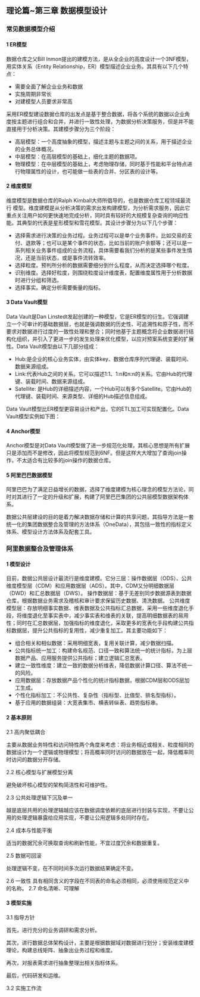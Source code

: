 ## 理论篇~第三章 数据模型设计

### 常见数据模型介绍  
#### 1 ER模型

数据仓库之父Bill Inmon提出的建模方法，是从全企业的高度设计一个3NF模型，用实体关系（Entity Relationship，ER）模型描述企业业务。其具有以下几个特点：

- 需要全面了解企业业务和数据
- 实施周期非常长
- 对建模型人员要求非常高

采用ER模型建设数据仓库的出发点是基于整合数据，将各个系统的数据以企业角度按主题进行组合和合并，并进行一致性处理，为数据分析决策服务，但是并不能直接用于分析决策。其建模步骤分为三个阶段：

- 高层模型：一个高度抽象的模型，描述主题与主题之间的关系，用于描述企业的业务总体概况。
- 中层模型：在高层模型的基础上，细化主题的数据项。
- 物理模型：在中层模型的基础上，考虑物理存储，同时基于性能和平台特点进行物理属性的设计，也可能做一些表的合并、分区表的设计等。

#### 2 维度模型

维度模型是数据仓库的Ralph Kimball大师所倡导的，也是数据仓库工程领域最流行 模型。维度建模是从分析决策的需求出发构建模型，为分析需求服务，因此它重点关注用户如何更快速地完成分析，同时具有较好的大规模复杂查询的响应性能。其典型的代表是星形模型和雪花模型。其设计步骤分为以下几个步骤：

- 选择需求进行决策的业务过程。业务过程可以是单个业务事件，比如交易的支付、退款等；也可以是某个事件的状态，比如当前的账户余额等；还可以是一系列相关业务事件组成的业务流程，具体需要看我们分析的是某些事件发生情况，还是当前状态，或是事件流转效率。
- 选择粒度。预判所分析的数据需要细分到什么程度，从而决定选择哪个粒度。
- 识别维度。选择好粒度，则围绕粒度设计维度表，配置维度属性用于分析数据时进行分组和筛选。
- 选择事实。确定分析需要衡量的指标。

#### 3 Data Vault模型

Data Vault是Dan Linstedt发起创建的一种模型，它是ER模型的衍生。它强调建立一个可审计的基础数据层，也就是强调数据的历史性、可追溯性和原子性，而不要求对数据进行过度的一致性处理和整合；同时他基于主题概念将企业数据进行结构化组织，并引入了更进一步的发生处理来优化模型，以应对预案系统变更的扩展性。Data Vault模型由以下几部分组成：

- Hub:是企业的核心业务实体，由实体key、数据仓库序列代理键、装载时间、数据来源组成。
- Link:代表Hub之间的关系。它可以描述1:1、1:n和n:n的关系。它由Hub的代理键、装载时间、数据来源组成。
- Satellite: 是Hub的详细描述内容，一个Hub可以有多个Satellite。它由Hub的代理键、装载时间、来源类型、详细的Hub描述信息组成。

Data Vault模型比ER模型更容易设计和产出，它的ETL加工可实现配置化。Data Vault模型实例如下图：
![]()

#### 4 Anchor模型

Anchor模型是对Data Vault模型做了进一步规范化处理，其核心思想是所有扩展只是添加而不是修改，因此将模型规范到6NF。但是这样大大增加了查询join操作，不太适合有比较多的join操作的数据仓库。

#### 5 阿里巴巴数据模型

阿里巴巴为了满足日益增长的数据，选择了维度建模为核心理念的模型方法论，同时对其进行了一定的升级和扩展，构建了阿里巴巴集团的公共层模型数据架构体系。

数据公共层建设的目的是着力解决数据存储和计算的共享问题，其指导方法是一套统一化的集团数据整合及管理的方法体系（OneData），其包括一致性的指标定义体系、模型设计方法体系及配套工具。

### 阿里数据整合及管理体系

#### 1 模型设计
目前，数据公共层设计最流行是维度建模。它分三层：操作数据层（ODS）、公共维度模型层（CDM）和应用数据层（ADS）。其中，CDM又分明细数据层（DWD）和汇总数据层（DWS）。
操作数据层：基于无差别同步数据源表到数据仓库，根据数据业务需求及稽核和审计要求保留历史数据、清洗数据。
公共维度模型层：存放明细事实数据、维表数据及公共指标汇总数据，采用一些维度退化手段，将维度退化至事实表中，减少事实表和维表的关联，提高明细数据表的易用性；同时在汇总数据层，加强指标的维度退化，采取更多的宽表化手段构建公共指标数据层，提升公共指标的复用性，减少重复加工。其主要功能如下：

- 组合相关和相似数据：采用明细宽表，复用关联计算，减少数据扫描。
- 公共指标统一加工：构建命名规范、口径一致和算法统一的统计指标，为上层数据产品、应用服务提供公共指标；建立逻辑汇总宽表。
- 建立一致性维度：建立一致的数据分析维表，降低数据计算口径、算法不统一的风险。
- 应用数据层：存放数据产品个性化的统计指标数据，根据CDM层和ODS层加工生成。
- 个性化指标加工：不公共性、复杂性（指标型、比值型、排名型指标）。
- 基于应用的数据组装：大宽表集市、横表转纵表、趋势指标串。

#### 2 基本原则

2.1 高内聚低耦合
        
主要从数据业务特性和访问特性两个角度来考虑：将业务相近或相关、粒度相同的数据设计为一个逻辑或物理模型；将高概率同时访问的数据放在一起，降低概率同时访问的数据分开存储。

2.2 核心模型与扩展模型分离

避免破坏核心模型的架构简洁性和可维护性。

2.3 公共处理逻辑下沉及单一

越是底层共用的处理逻辑越应该在数据调度依赖的底层进行封装与实现，不要让公用的处理逻辑暴露给应用实现，不要让公用逻辑多处同时存在。

2.4 成本与性能平衡

适当的数据冗余可换取查询和刷新性能，不宜过度冗余和数据重复。

2.5 数据可回滚

处理逻辑不变，在不同时间多次运行数据结果确定不变。

2.6 一致性
        具有相同含义的字段在不同表的命名必须相同，必须使用规范定义中的名称。
    2.7 命名清晰、可理解

#### 3 模型实施

3.1 指导方针

首先，进行充分的业务调研和需求分析。

其次，进行数据总体架构设计，主要是根据数据域对数据进行划分；安装维度建模理论，构建总线矩阵、抽象出业务过程和维度。

再次，对报表需求进行抽象整理出相关指标体系。

最后，代码研发和运维。

3.2 实施工作流

